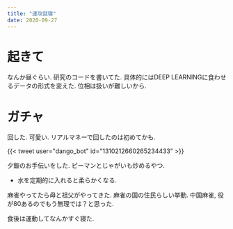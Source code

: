 ```yaml
---
title: "速攻就寝"
date: 2020-09-27
---
```


# 起きて
なんか昼ぐらい. 研究のコードを書いてた. 具体的にはDEEP LEARNINGに食わせるデータの形式を変えた. 位相は扱いが難しいから.

# ガチャ
回した. 可愛い. リアルマネーで回したのは初めてかも.

{{< tweet user="dango_bot" id="1310212660265234433" >}}

夕飯のお手伝いをした. ピーマンとじゃがいも炒めるやつ.
- 水を定期的に入れると柔らかくなる.

麻雀やってたら母と祖父がやってきた. 麻雀の国の住民らしい挙動. 中国麻雀, 役が80あるのでもう無理では？と思った.

食後は運動してなんかすぐ寝た.